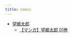 ```yaml
---
title: comic
---
```



- [望郷太郎](./望郷太郎/index.md)
    - [【マンガ】望郷太郎 01巻](/d/2022/04/27/【マンガ】望郷太郎_01巻.md)




